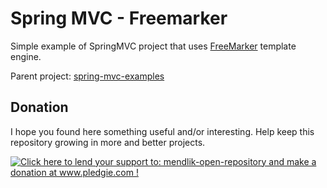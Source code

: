 Spring MVC - Freemarker
=======================

Simple example of SpringMVC project that uses [FreeMarker](http://freemarker.org/) template engine.

Parent project: [spring-mvc-examples](../../../)

Donation
--------

I hope you found here something useful and/or interesting.
Help keep this repository growing in more and better projects. 

<a href='http://www.pledgie.com/campaigns/22261'><img alt='Click here to lend your support to: mendlik-open-repository and make a donation at www.pledgie.com !' src='http://www.pledgie.com/campaigns/22261.png?skin_name=chrome' border='0' /></a>
